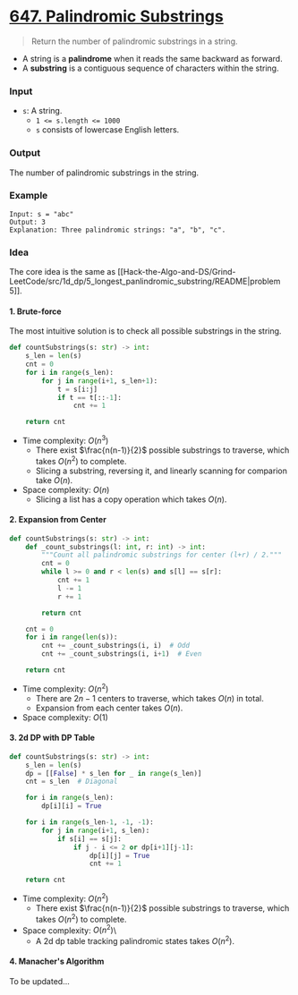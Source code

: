 # [647. Palindromic Substrings](https://leetcode.com/problems/palindromic-substrings/)
> Return the number of palindromic substrings in a string.
* A string is a **palindrome** when it reads the same backward as forward.
* A **substring** is a contiguous sequence of characters within the string.
### Input
* `s`: A string.
	* `1 <= s.length <= 1000`
	* `s` consists of lowercase English letters.
### Output
The number of palindromic substrings in the string.
### Example
```
Input: s = "abc"
Output: 3
Explanation: Three palindromic strings: "a", "b", "c".
```
### Idea
The core idea is the same as [[Hack-the-Algo-and-DS/Grind-LeetCode/src/1d_dp/5_longest_panlindromic_substring/README|problem 5]].
#### 1. Brute-force
The most intuitive solution is to check all possible substrings in the string.
```python
def countSubstrings(s: str) -> int:
    s_len = len(s)
    cnt = 0
    for i in range(s_len):
        for j in range(i+1, s_len+1):
            t = s[i:j]
            if t == t[::-1]:
                cnt += 1

    return cnt
```
* Time complexity: $O(n^3)$
	* There exist $\frac{n(n-1)}{2}$ possible substrings to traverse, which takes $O(n^2)$ to complete.
	* Slicing a substring, reversing it, and linearly scanning for comparion take $O(n)$.
* Space complexity: $O(n)$
	* Slicing a list has a copy operation which takes $O(n)$.
#### 2. Expansion from Center
```python
def countSubstrings(s: str) -> int:
    def _count_substrings(l: int, r: int) -> int:
        """Count all palindromic substrings for center (l+r) / 2."""
        cnt = 0
        while l >= 0 and r < len(s) and s[l] == s[r]:
            cnt += 1
            l -= 1
            r += 1

        return cnt

    cnt = 0 
    for i in range(len(s)):
        cnt += _count_substrings(i, i)  # Odd
        cnt += _count_substrings(i, i+1)  # Even

    return cnt
```
* Time complexity: $O(n^2)$
	* There are $2n - 1$ centers to traverse, which takes $O(n)$ in total.
	* Expansion from each center takes $O(n)$.
* Space complexity: $O(1)$
#### 3. 2d DP with DP Table
```python
def countSubstrings(s: str) -> int:        
    s_len = len(s)
    dp = [[False] * s_len for _ in range(s_len)]
    cnt = s_len  # Diagonal

    for i in range(s_len):
        dp[i][i] = True

    for i in range(s_len-1, -1, -1):
        for j in range(i+1, s_len):
            if s[i] == s[j]:
                if j - i <= 2 or dp[i+1][j-1]:
                    dp[i][j] = True
                    cnt += 1

    return cnt
```
* Time complexity: $O(n^2)$
	* There exist $\frac{n(n-1)}{2}$ possible substrings to traverse, which takes $O(n^2)$ to complete.
* Space complexity: $O(n^2)$\
	* A 2d dp table tracking palindromic states takes $O(n^2)$.
#### 4. Manacher's Algorithm
To be updated...